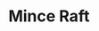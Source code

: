 ---
title: 'Mince Raft'
description: 'A web-based clone of the popular video game Minecraft written in WebGL. Infinite procedurally generated terrain with block interactions. Won the in-class contest for the assignment and made it to the class Hall of Fame.'
image:
  url: '/personal-website/images/minceraft2.png'
  alt: 'Screenshot of Minceraft showing the UI and procedurally generated terrain'
links:
  - name: 'GitHub'
    url: 'https://github.com/iconsumeplutonium/CSE-160'
  - name: 'Website'
    url: 'https://iconsumeplutonium.github.io/CSE-160/asgn3b-optimized/asgn3b.html'
  - name: 'Class Hall of Fame'
    url: 'https://canvas.ucsc.edu/courses/72715/pages/hall-of-fame'
stack: WebGL, JavaScript, HTML, CSS
order: 5
---